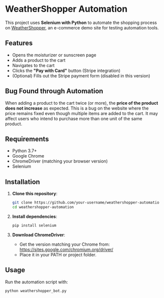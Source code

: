# WeatherShopper Automation

This project uses **Selenium with Python** to automate the shopping process on [WeatherShopper](https://weathershopper.pythonanywhere.com/), an e-commerce demo site for testing automation tools.

## Features

- Opens the moisturizer or sunscreen page
- Adds a product to the cart
- Navigates to the cart
- Clicks the **"Pay with Card"** button (Stripe integration)
- (Optional) Fills out the Stripe payment form (disabled in this version)

## Bug Found through Automation

When adding a product to the cart twice (or more), the **price of the product does not increase** as expected. This is a bug on the website where the price remains fixed even though multiple items are added to the cart. It may affect users who intend to purchase more than one unit of the same product.

##  Requirements

- Python 3.7+
- Google Chrome
- ChromeDriver (matching your browser version)
- Selenium

## Installation

1. **Clone this repository**:
    ```bash
    git clone https://github.com/your-username/weathershopper-automation.git
    cd weathershopper-automation
    ```

2. **Install dependencies**:
    ```bash
    pip install selenium
    ```

3. **Download ChromeDriver**:
    - Get the version matching your Chrome from: https://sites.google.com/chromium.org/driver/
    - Place it in your PATH or project folder.

## Usage

Run the automation script with:

```bash
python weathershopper_bot.py

